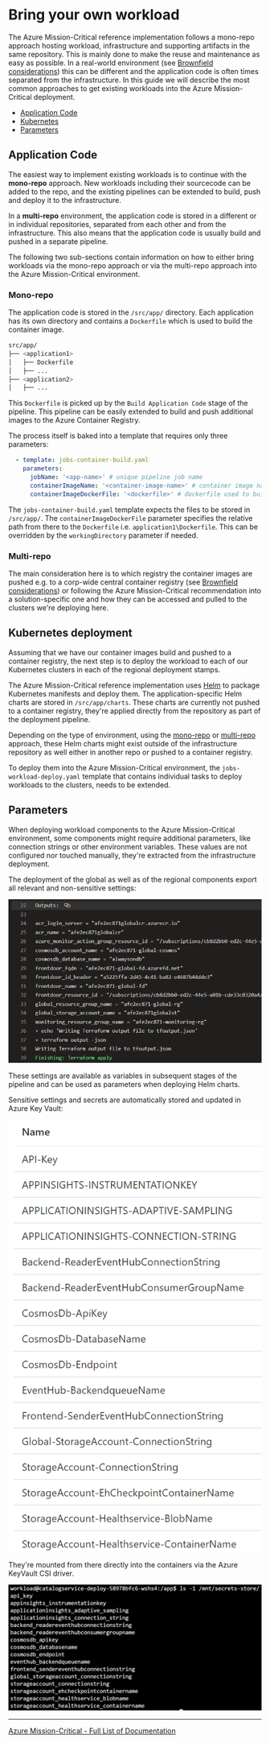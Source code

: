 # Bring your own workload

The Azure Mission-Critical reference implementation follows a mono-repo approach hosting workload, infrastructure and supporting artifacts in the same repository. This is mainly done to make the reuse and maintenance as easy as possible. In a real-world environment (see [Brownfield considerations](./Brownfield-Considerations.md)) this can be different and the application code is often times separated from the infrastructure. In this guide we will describe the most common approaches to get existing workloads into the Azure Mission-Critical deployment.

* [Application Code](#application-code)
* [Kubernetes](#kubernetes-deployment)
* [Parameters](#parameters)

## Application Code

The easiest way to implement existing workloads is to continue with the **mono-repo** approach. New workloads including their sourcecode can be added to the repo, and the existing pipelines can be extended to build, push and deploy it to the infrastructure.

In a **multi-repo** environment, the application code is stored in a different or in individual repositories, separated from each other and from the infrastructure. This also means that the application code is usually build and pushed in a separate pipeline.

The following two sub-sections contain information on how to either bring workloads via the mono-repo approach or via the multi-repo approach into the Azure Mission-Critical environment.

### Mono-repo

The application code is stored in the `/src/app/` directory. Each application has its own directory and contains a `Dockerfile` which is used to build the container image.

```bash
src/app/
├── <application1>
│   ├── Dockerfile
│   ├── ...
├── <application2>
│   ├── ...
```

This `Dockerfile` is picked up by the `Build Application Code` stage of the pipeline. This pipeline can be easily extended to build and push additional images to the Azure Container Registry.

The process itself is baked into a template that requires only three parameters:

```yaml
  - template: jobs-container-build.yaml
    parameters:
      jobName: '<app-name>' # unique pipeline job name
      containerImageName: '<container-image-name>' # container image name
      containerImageDockerFile: '<dockerfile>' # dockerfile used to build the container image
```

The `jobs-container-build.yaml` template expects the files to be stored in `/src/app/`. The `containerImageDockerFile` parameter specifies the relative path from there to the `Dockerfile` i.e. `application1\Dockerfile`. This can be overridden by the `workingDirectory` parameter if needed.

### Multi-repo

The main consideration here is to which registry the container images are pushed e.g. to a corp-wide central container registry (see [Brownfield considerations](./Brownfield-Considerations.md)) or following the Azure Mission-Critical recommendation into a solution-specific one and how they can be accessed and pulled to the clusters we're deploying here.

## Kubernetes deployment

Assuming that we have our container images build and pushed to a container registry, the next step is to deploy the workload to each of our Kubernetes clusters in each of the regional deployment stamps.

The Azure Mission-Critical reference implementation uses [Helm](http://helm.sh) to package Kubernetes manifests and deploy them. The application-specific Helm charts are stored in `/src/app/charts`. These charts are currently not pushed to a container registry, they're applied directly from the repository as part of the deployment pipeline.

Depending on the type of environment, using the [mono-repo](#mono-repo) or [multi-repo](#multi-repo) approach, these Helm charts might exist outside of the infrastructure repository as well either in another repo or pushed to a container registry.

To deploy them into the Azure Mission-Critical environment, the `jobs-workload-deploy.yaml` template that contains individual tasks to deploy workloads to the clusters, needs to be extended.

## Parameters

When deploying workload components to the Azure Mission-Critical environment, some components might require additional parameters, like connection strings or other environment variables. These values are not configured nor touched manually, they're extracted from the infrastructure deployment.

The deployment of the global as well as of the regional components export all relevant and non-sensitive settings:

![Terraform apply outputs](../media/terraformApplyOutputs.png)

These settings are available as variables in subsequent stages of the pipeline and can be used as parameters when deploying Helm charts.

Sensitive settings and secrets are automatically stored and updated in Azure Key Vault:

![Secrets in Azure KeyVault](../media/regionalKeyVaultSecrets.png)

They're mounted from there directly into the containers via the Azure KeyVault CSI driver.

![Secret Store mount point](../media/secretStoreInContainer.png)

---

[Azure Mission-Critical - Full List of Documentation](/docs/README.md)

